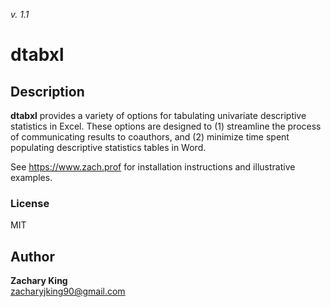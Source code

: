 _v. 1.1_  

dtabxl
==============================================================

Description
-----------

**dtabxl** provides a variety of options for tabulating univariate descriptive statistics in Excel.
These options are designed to (1) streamline the process of communicating results to coauthors, and
(2) minimize time spent populating descriptive statistics tables in Word.

See https://www.zach.prof for installation instructions and illustrative examples.

### License
MIT

Author
------

**Zachary King**  
zacharyjking90@gmail.com  

